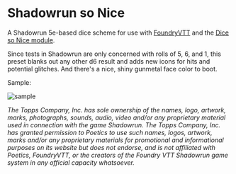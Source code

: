 # Shadowrun so Nice
A Shadowrun 5e-based dice scheme for use with [FoundryVTT](https://foundryvtt.com) and the [Dice so Nice module](https://foundryvtt.com/packages/dice-so-nice/).


Since tests in Shadowrun are only concerned with rolls of 5, 6, and 1, this preset blanks out any other d6 result and adds new icons for hits and potential glitches. And there's a nice, shiny gunmetal face color to boot.

Sample:

![sample](https://user-images.githubusercontent.com/87587068/163941776-1a92cb0f-97d5-44af-b14f-1804848bc031.png)

*The Topps Company, Inc. has sole ownership of the names, logo, artwork, marks, photographs, sounds, audio, video and/or any proprietary material used in connection with the game Shadowrun. The Topps Company, Inc. has granted permission to Poetics to use such names, logos, artwork, marks and/or any proprietary materials for promotional and informational purposes on its website but does not endorse, and is not affiliated with Poetics, FoundryVTT, or the creators of the Foundry VTT Shadowrun game system in any official capacity whatsoever.*
